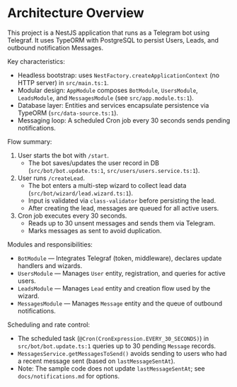 # Architecture Overview

This project is a NestJS application that runs as a Telegram bot using Telegraf. It uses TypeORM with PostgreSQL to persist Users, Leads, and outbound notification Messages.

Key characteristics:

- Headless bootstrap: uses `NestFactory.createApplicationContext` (no HTTP server) in `src/main.ts:1`.
- Modular design: `AppModule` composes `BotModule`, `UsersModule`, `LeadsModule`, and `MessagesModule` (see `src/app.module.ts:1`).
- Database layer: Entities and services encapsulate persistence via TypeORM (`src/data-source.ts:1`).
- Messaging loop: A scheduled Cron job every 30 seconds sends pending notifications.

Flow summary:

1) User starts the bot with `/start`.
   - The bot saves/updates the user record in DB (`src/bot/bot.update.ts:1`, `src/users/users.service.ts:1`).
2) User runs `/createLead`.
   - The bot enters a multi-step wizard to collect lead data (`src/bot/wizard/lead.wizard.ts:1`).
   - Input is validated via `class-validator` before persisting the lead.
   - After creating the lead, messages are queued for all active users.
3) Cron job executes every 30 seconds.
   - Reads up to 30 unsent messages and sends them via Telegram.
   - Marks messages as sent to avoid duplication.

Modules and responsibilities:

- `BotModule` — Integrates Telegraf (token, middleware), declares update handlers and wizards.
- `UsersModule` — Manages `User` entity, registration, and queries for active users.
- `LeadsModule` — Manages `Lead` entity and creation flow used by the wizard.
- `MessagesModule` — Manages `Message` entity and the queue of outbound notifications.

Scheduling and rate control:

- The scheduled task (`@Cron(CronExpression.EVERY_30_SECONDS)`) in `src/bot/bot.update.ts:1` queries up to 30 pending `Message` records.
- `MessagesService.getMessagesToSend()` avoids sending to users who had a recent message sent (based on `lastMessageSentAt`).
- Note: The sample code does not update `lastMessageSentAt`; see `docs/notifications.md` for options.


